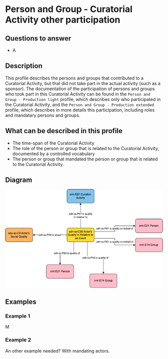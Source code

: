 # Person and Group - Curatorial Activity other participation

## Questions to answer

- A

## Description

This profile describes the persons and groups that contributed to a Curatorial Activity, but that did not take part in the actual activity (such as a sponsor).
The documentation of the participation of persons and groups who took part in this Curatorial Activity can be found in the `Person and Group - Production light` profile, which describes only who participated in the Curatorial Activity, and the `Person and Group - Production extended` profile, which describes in more details this participation, including roles and mandatary persons and groups.

## What can be described in this profile

- The time-span of the Curatorial Activity
- The role of the person or group that is related to the Curatorial Activity, documented by a controlled vocabulary
- The person or group that mandated the person or group that is related to the Curatorial Activity.

## Diagram

![Alt text](<Diagrams/GV_Profile_Person-Curation Activity Other participation.drawio.png>)

## Examples

### Example 1

M

### Example 2

An other example needed? With mandating actors.
